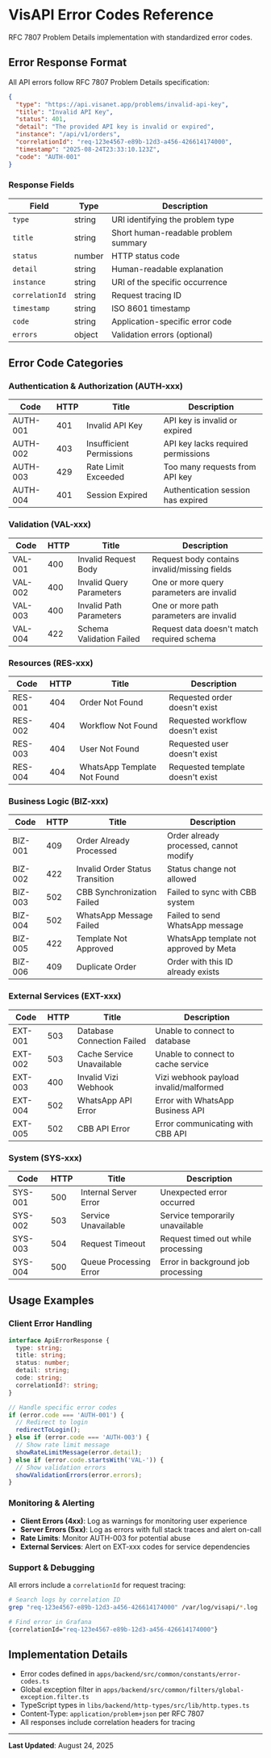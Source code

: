 # VisAPI Error Codes Reference

RFC 7807 Problem Details implementation with standardized error codes.

## Error Response Format

All API errors follow RFC 7807 Problem Details specification:

```json
{
  "type": "https://api.visanet.app/problems/invalid-api-key",
  "title": "Invalid API Key",
  "status": 401,
  "detail": "The provided API key is invalid or expired",
  "instance": "/api/v1/orders",
  "correlationId": "req-123e4567-e89b-12d3-a456-426614174000",
  "timestamp": "2025-08-24T23:33:10.123Z",
  "code": "AUTH-001"
}
```

### Response Fields

| Field           | Type   | Description                          |
| --------------- | ------ | ------------------------------------ |
| `type`          | string | URI identifying the problem type     |
| `title`         | string | Short human-readable problem summary |
| `status`        | number | HTTP status code                     |
| `detail`        | string | Human-readable explanation           |
| `instance`      | string | URI of the specific occurrence       |
| `correlationId` | string | Request tracing ID                   |
| `timestamp`     | string | ISO 8601 timestamp                   |
| `code`          | string | Application-specific error code      |
| `errors`        | object | Validation errors (optional)         |

## Error Code Categories

### Authentication & Authorization (AUTH-xxx)

| Code     | HTTP | Title                    | Description                        |
| -------- | ---- | ------------------------ | ---------------------------------- |
| AUTH-001 | 401  | Invalid API Key          | API key is invalid or expired      |
| AUTH-002 | 403  | Insufficient Permissions | API key lacks required permissions |
| AUTH-003 | 429  | Rate Limit Exceeded      | Too many requests from API key     |
| AUTH-004 | 401  | Session Expired          | Authentication session has expired |

### Validation (VAL-xxx)

| Code    | HTTP | Title                    | Description                                  |
| ------- | ---- | ------------------------ | -------------------------------------------- |
| VAL-001 | 400  | Invalid Request Body     | Request body contains invalid/missing fields |
| VAL-002 | 400  | Invalid Query Parameters | One or more query parameters are invalid     |
| VAL-003 | 400  | Invalid Path Parameters  | One or more path parameters are invalid      |
| VAL-004 | 422  | Schema Validation Failed | Request data doesn't match required schema   |

### Resources (RES-xxx)

| Code    | HTTP | Title                       | Description                      |
| ------- | ---- | --------------------------- | -------------------------------- |
| RES-001 | 404  | Order Not Found             | Requested order doesn't exist    |
| RES-002 | 404  | Workflow Not Found          | Requested workflow doesn't exist |
| RES-003 | 404  | User Not Found              | Requested user doesn't exist     |
| RES-004 | 404  | WhatsApp Template Not Found | Requested template doesn't exist |

### Business Logic (BIZ-xxx)

| Code    | HTTP | Title                           | Description                            |
| ------- | ---- | ------------------------------- | -------------------------------------- |
| BIZ-001 | 409  | Order Already Processed         | Order already processed, cannot modify |
| BIZ-002 | 422  | Invalid Order Status Transition | Status change not allowed              |
| BIZ-003 | 502  | CBB Synchronization Failed      | Failed to sync with CBB system         |
| BIZ-004 | 502  | WhatsApp Message Failed         | Failed to send WhatsApp message        |
| BIZ-005 | 422  | Template Not Approved           | WhatsApp template not approved by Meta |
| BIZ-006 | 409  | Duplicate Order                 | Order with this ID already exists      |

### External Services (EXT-xxx)

| Code    | HTTP | Title                      | Description                            |
| ------- | ---- | -------------------------- | -------------------------------------- |
| EXT-001 | 503  | Database Connection Failed | Unable to connect to database          |
| EXT-002 | 503  | Cache Service Unavailable  | Unable to connect to cache service     |
| EXT-003 | 400  | Invalid Vizi Webhook       | Vizi webhook payload invalid/malformed |
| EXT-004 | 502  | WhatsApp API Error         | Error with WhatsApp Business API       |
| EXT-005 | 502  | CBB API Error              | Error communicating with CBB API       |

### System (SYS-xxx)

| Code    | HTTP | Title                  | Description                        |
| ------- | ---- | ---------------------- | ---------------------------------- |
| SYS-001 | 500  | Internal Server Error  | Unexpected error occurred          |
| SYS-002 | 503  | Service Unavailable    | Service temporarily unavailable    |
| SYS-003 | 504  | Request Timeout        | Request timed out while processing |
| SYS-004 | 500  | Queue Processing Error | Error in background job processing |

## Usage Examples

### Client Error Handling

```typescript
interface ApiErrorResponse {
  type: string;
  title: string;
  status: number;
  detail: string;
  code: string;
  correlationId?: string;
}

// Handle specific error codes
if (error.code === 'AUTH-001') {
  // Redirect to login
  redirectToLogin();
} else if (error.code === 'AUTH-003') {
  // Show rate limit message
  showRateLimitMessage(error.detail);
} else if (error.code.startsWith('VAL-')) {
  // Show validation errors
  showValidationErrors(error.errors);
}
```

### Monitoring & Alerting

- **Client Errors (4xx)**: Log as warnings for monitoring user experience
- **Server Errors (5xx)**: Log as errors with full stack traces and alert on-call
- **Rate Limits**: Monitor AUTH-003 for potential abuse
- **External Services**: Alert on EXT-xxx codes for service dependencies

### Support & Debugging

All errors include a `correlationId` for request tracing:

```bash
# Search logs by correlation ID
grep "req-123e4567-e89b-12d3-a456-426614174000" /var/log/visapi/*.log

# Find error in Grafana
{correlationId="req-123e4567-e89b-12d3-a456-426614174000"}
```

## Implementation Details

- Error codes defined in `apps/backend/src/common/constants/error-codes.ts`
- Global exception filter in `apps/backend/src/common/filters/global-exception.filter.ts`
- TypeScript types in `libs/backend/http-types/src/lib/http.types.ts`
- Content-Type: `application/problem+json` per RFC 7807
- All responses include correlation headers for tracing

---

**Last Updated**: August 24, 2025

